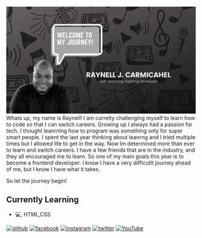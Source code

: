 ![](https://github.com/RaynellJamal/RaynellJamal/blob/main/Github%20banner.png)
Whats up, my name is Raynell! I am currelty challenging myself to learn how to code so that I can switch careers. Growing up I always had a passion for tech. I thought leanrning how to program was something only for super smart people. I spent the last year thinking about leanrng and I tried multiple times but I allowed life to get in the way. Now Im determined more than ever to learn and switch careers. I have a few friends that are in the industry, and they all encouraged me to learn. So one of my main goals this year is to become a frontend developer. I know I have a very difficutlt journey ahead of me, but I know I have what it takes. 

So let the journey begin!

## Currently Learning
* 💻, HTML,CSS


[<img src='https://cdn.jsdelivr.net/npm/simple-icons@3.0.1/icons/github.svg' alt='github' height='40'>](https://github.com/RaynellJamal)  [<img src='https://cdn.jsdelivr.net/npm/simple-icons@3.0.1/icons/facebook.svg' alt='facebook' height='40'>](https://www.facebook.com/RaynellJamal)  [<img src='https://cdn.jsdelivr.net/npm/simple-icons@3.0.1/icons/instagram.svg' alt='instagram' height='40'>](https://www.instagram.com/Raynell.dev/)  [<img src='https://cdn.jsdelivr.net/npm/simple-icons@3.0.1/icons/twitter.svg' alt='twitter' height='40'>](https://twitter.com/RaynellJamal)  [<img src='https://cdn.jsdelivr.net/npm/simple-icons@3.0.1/icons/youtube.svg' alt='YouTube' height='40'>](https://www.youtube.com/channel/RaynellJamal)  

